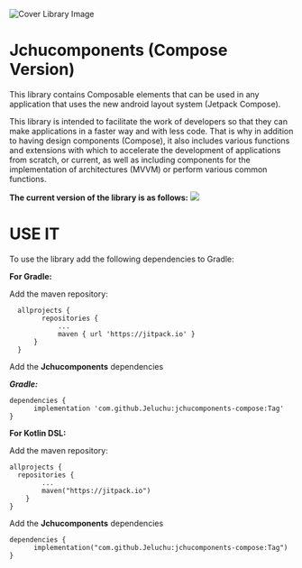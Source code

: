 ﻿


![Cover Library Image](https://raw.githubusercontent.com/Jeluchu/jchucomponents-compose/main/images/cover.png)

# Jchucomponents (Compose Version)
This library contains Composable elements that can be used in any application that uses the new android layout system (Jetpack Compose).

This library is intended to facilitate the work of developers so that they can make applications in a faster way and with less code. That is why in addition to having design components (Compose), it also includes various functions and extensions with which to accelerate the development of applications from scratch, or current, as well as including components for the implementation of architectures (MVVM) or perform various common functions.

**The current version of the library is as follows:** 
[![](https://jitpack.io/v/Jeluchu/jchucomponents-compose.svg)](https://jitpack.io/#Jeluchu/jchucomponents-compose)

# USE IT

To use the library add the following dependencies to Gradle:

**For Gradle:**

Add the maven repository:
  >
      allprojects {
		    repositories {
			    ...
			    maven { url 'https://jitpack.io' }
    	  }
      }


Add the **Jchucomponents** dependencies 

***Gradle:***
  >
    dependencies {
          implementation 'com.github.Jeluchu:jchucomponents-compose:Tag'
    }

**For Kotlin DSL:**

Add the maven repository:

    allprojects {  
      repositories {  
		    ...
            maven("https://jitpack.io")  
        }  
    }
    
Add the **Jchucomponents** dependencies 

  >
    dependencies {
          implementation("com.github.Jeluchu:jchucomponents-compose:Tag")
    }

